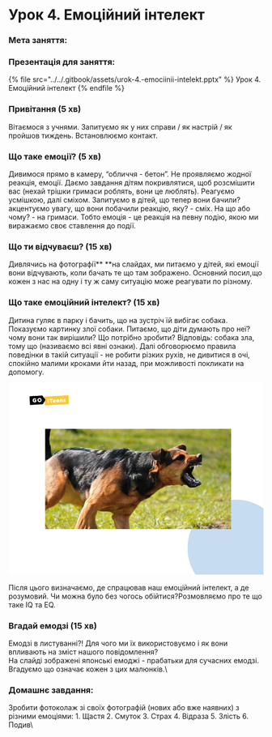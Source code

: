 # Урок 4. Емоційний інтелект

### Мета заняття:

### **Презентація для заняття:**

{% file src="../../.gitbook/assets/urok-4.-emociinii-intelekt.pptx" %}
Урок 4. Емоційний інтелект
{% endfile %}

### Привітання (5 хв)

Вітаємося з учнями. Запитуємо як у них справи / як настрій / як пройшов тиждень. Встановлюємо контакт.

### **Що таке емоції? (5 хв)**

Дивимося прямо в камеру, “обличчя - бетон”. Не проявляємо жодної реакція, емоції. Даємо завдання дітям покривлятися, щоб розсмішити вас (нехай трішки гримаси роблять, вони це люблять). Реагуємо усмішкою, далі сміхом. Запитуємо в дітей, що тепер вони бачили? акцентуємо увагу, що вони побачили реакцію, яку? - сміх. На що або чому? - на гримаси. Тобто емоція - це реакція на певну подію, якою ми виражаємо своє ставлення до події.

### **Що ти відчуваєш? (15 хв)**

Дивлячись на фотографії** **на слайдах, ми питаємо у дітей, які емоції вони відчувають, коли бачать те що там зображено. Основний посил,що кожен з нас на одну і ту ж саму ситуацію може реагувати по різному.

### Що таке емоційний інтелект? (15 хв)

Дитина гуляє в парку і бачить, що на зустріч їй вибігає собака. Показуємо картинку злої собаки. Питаємо, що діти думають про неї? чому вони так вирішили? Що потрібно зробити? Відповідь: собака зла, тому що (називаємо всі явні ознаки). Далі обговорюємо правила поведінки в такій ситуації - не робити різких рухів, не дивитися в очі, спокійно малими кроками йти назад, при можливості покликати на допомогу.&#x20;

![](../../.gitbook/assets/zlii-sobaka.jpg)

Після цього визначаємо, де спрацював наш емоційний інтелект, а де розумовий. Чи можна було без чогось обійтися?Розмовляємо про те що таке IQ та EQ.

### **Вгадай емодзі (15 хв)**

Емодзі в листуванні?! Для чого ми їх використовуємо і як вони впливають на зміст нашого повідомлення? \
На слайді зображені японські емоджі - прабатьки для сучасних емодзі. Вгадуємо що означає кожен з цих малюнків.\


### **Домашнє завдання:**

Зробити фотоколаж зі своїх фотографій (нових або вже наявних) з різними емоціями: 1. Щастя 2. Смуток 3. Страх 4. Відраза 5. Злість 6. Подив\

